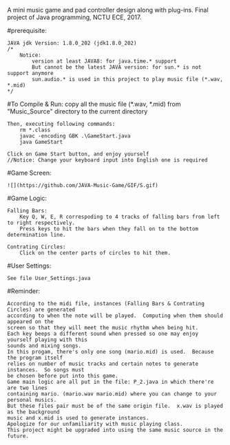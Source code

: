 A mini music game and pad controller design along with plug-ins.
Final project of Java programming, NCTU ECE, 2017.

#prerequisite:

	JAVA jdk Version: 1.8.0_202 (jdk1.8.0_202)
	/*
		Notice: 
			version at least JAVA8: for java.time.* support
			But cannot be the latest JAVA version: for sun.* is not support anymore
			sun.audio.* is used in this project to play music file (*.wav, *.mid)
	*/

#To Compile & Run:
	copy all the music file (*.wav, *.mid) from "Music_Source" directory to the current directory

	Then, executing following commands:
		rm *.class
		javac -encoding GBK .\GameStart.java
		java GameStart
	
	Click on Game Start button, and enjoy yourself
	//Notice: Change your keyboard input into English one is required

#Game Screen:

	![](https://github.com/JAVA-Music-Game/GIF/S.gif)

#Game Logic:

	Falling Bars:
		Key Q, W, E, R correspoding to 4 tracks of falling bars from left to right respectively.
		Press keys to hit the bars when they fall on to the bottom determination line.
	
	Contrating Circles:
		Click on the center parts of circles to hit them.

#User Settings:

	See file User_Settings.java
	
#Reminder:

	According to the midi file, instances (Falling Bars & Contrating Circles) are generated 
	according to when the note will be played.  Computing when them should appeared on the
	screen so that they will meet the music rhythm when being hit.
	Each key beeps a different sound when pressed so one may enjoy yourself playing with this
	sounds and mixing songs.
	In this progam, there's only one song (mario.mid) is used.  Because the program itself 
	relies on number of music tracks and certain notes to generate instances.  So songs must
	be chosen before put into this game.
	Game main logic are all put in the file: P_2.java in which there're are two lines 
	containing mario. (mario.wav mario.mid) where you can change to your personal musics.
	But these files pair must be of the same origin file.  x.wav is played as the background 
	music and x.mid is used to generate instances.
	Apologize for our unfamiliarity with music playing class.
	This project might be upgraded into using the same music source in the future.
	


